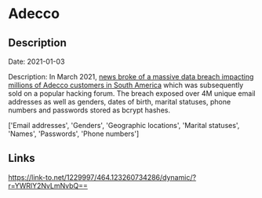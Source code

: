 # Adecco

## Description

Date: 2021-01-03

Description:
In March 2021, <a href="https://cybernews.com/security/5-million-adecco-com-users-data-leaked/" target="_blank" rel="noopener">news broke of a massive data breach impacting millions of Adecco customers in South America</a> which was subsequently sold on a popular hacking forum. The breach exposed over 4M unique email addresses as well as genders, dates of birth, marital statuses, phone numbers and passwords stored as bcrypt hashes.


['Email addresses', 'Genders', 'Geographic locations', 'Marital statuses', 'Names', 'Passwords', 'Phone numbers']

## Links

https://link-to.net/1229997/464.123260734286/dynamic/?r=YWRlY2NvLmNvbQ==